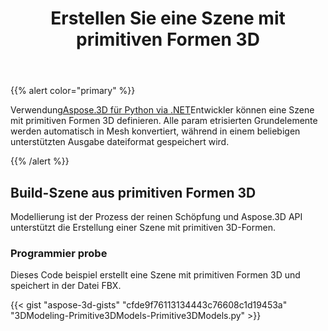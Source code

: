 ﻿---
title: Erstellen Sie eine Szene mit primitiven Formen 3D
type: docs
weight: 10
url: /de/python-net/create-scene-with-primitive-3d-shapes/
description: Mithilfe von Aspose.3D für Python via .NETkönnen Entwickler eine Szene mit primitiven 3D-Formen definieren. Alle param etrisierten Grundelemente werden automatisch in Mesh konvertiert, während in einem beliebigen unterstützten Ausgabe dateiformat gespeichert wird.
---
{{% alert color="primary" %}}

Verwendung[Aspose.3D für Python via .NET](https://products.aspose.com/3d/python-net/)Entwickler können eine Szene mit primitiven Formen 3D definieren. Alle param etrisierten Grundelemente werden automatisch in Mesh konvertiert, während in einem beliebigen unterstützten Ausgabe dateiformat gespeichert wird.

{{% /alert %}}
## **Build-Szene aus primitiven Formen 3D**
Modellierung ist der Prozess der reinen Schöpfung und Aspose.3D API unterstützt die Erstellung einer Szene mit primitiven 3D-Formen.
### **Programmier probe**
Dieses Code beispiel erstellt eine Szene mit primitiven Formen 3D und speichert in der Datei FBX.

{{< gist "aspose-3d-gists" "cfde9f76113134443c76608c1d19453a" "3DModeling-Primitive3DModels-Primitive3DModels.py" >}}
